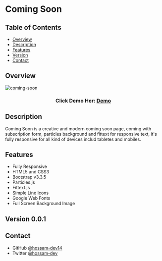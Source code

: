 <!-- The Header -->
<h1 align="">Coming Soon</h1>

<!-- TABLE OF CONTENTS -->

## Table of Contents

- [Overview](#overview)
- [Description](#description)
- [Features](#features)
- [Version](#version)
- [Contact](#contact)


<!-- Overview -->
## Overview

<!-- ScreenShote -->
![coming-soon](https://user-images.githubusercontent.com/73648971/113672496-c5fbf880-96af-11eb-8c37-9484fcd89f90.png)

<h3 align="center">
  Click Demo Her:
    <a href="https://coming-soon-dev14.netlify.app">
      Demo
    </a>
</h3>
  
  
<!-- Description -->
## Description

Coming Soon is a creative and modern coming soon page, 
coming with subscription form, particles background and fittext for responsive text, 
it's fully responsive for all kind of devices includ tabletes and mobiles.
 
 
<!-- Features -->
## Features
 - Fully Responsive
 - HTML5 and CSS3
 - Bootstrap v3.3.5
 - Particles.js
 - Fittext.js
 - Simple Line Icons
 - Google Web Fonts
 - Full Screen Background Image


<!-- Version -->
## Version 0.0.1


<!-- Contact -->
## Contact

- GitHub [@hossam-dev14](https://github.com/hossam-dev14)
- Twitter [@hossam-dev](https://twitter.com/hossam-dev)


